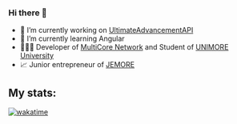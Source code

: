 ### Hi there 👋 

- 🔭 I’m currently working on [UltimateAdvancementAPI](https://github.com/frengor/UltimateAdvancementAPI)
- 🌱 I’m currently learning Angular
- 🙋🏻‍♂️ Developer of [MultiCore Network](https://multicore.network/) and Student of [UNIMORE University](https://www.unimore.it/)
- 📈 Junior entrepreneur of [JEMORE](https://jemore.it/)

## My stats:
[![wakatime](https://wakatime.com/badge/user/973f9ae5-3f77-475e-adf8-1c1d3a0bd3cf.svg)](https://wakatime.com/@973f9ae5-3f77-475e-adf8-1c1d3a0bd3cf)
